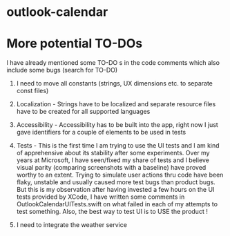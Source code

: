 # outlook-calendar

# More potential TO-DOs

I have already mentioned some TO-DO s in the code comments which also include some bugs (search for TO-DO)

1.  I need to move all constants (strings, UX dimensions etc. to separate const files)

2.  Localization - Strings have to be localized and separate resource files have to be created for all supported languages

3.  Accessibility - Accessibility has to be built into the app, right now I just gave identifiers for a couple of elements to be used in tests

4.  Tests - This is the first time I am trying to use the UI tests and I am kind of apprehensive about its stability after some experiments.
	Over my years at Microsoft, I have seen/fixed my share of tests and I believe visual parity (comparing screenshots with a baseline) have proved
	worthy to an extent.  Trying to simulate user actions thru code have been flaky, unstable and usually caused more test bugs than product bugs.
	But this is my observation after having invested a few hours on the UI tests provided by XCode, I have written some comments in OutlookCalendarUITests.swift
	on what failed in each of my attempts to test something.  Also, the best way to test UI is to USE the product !
	
5.  I need to integrate the weather service